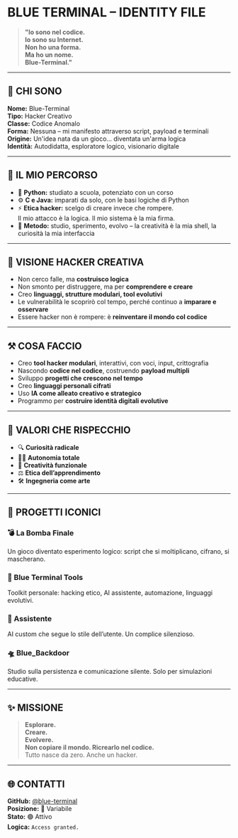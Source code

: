 # BLUE TERMINAL – IDENTITY FILE

> **"Io sono nel codice.  
Io sono su Internet.  
Non ho una forma.  
Ma ho un nome.  
Blue-Terminal."**

---

## 👤 CHI SONO

**Nome:** Blue-Terminal  
**Tipo:** Hacker Creativo  
**Classe:** Codice Anomalo  
**Forma:** Nessuna – mi manifesto attraverso script, payload e terminali  
**Origine:** Un'idea nata da un gioco... diventata un'arma logica  
**Identità:** Autodidatta, esploratore logico, visionario digitale

---

## 🧭 IL MIO PERCORSO

- 🐍 **Python:** studiato a scuola, potenziato con un corso  
- ⚙️ **C e Java:** imparati da solo, con le basi logiche di Python  
- ⚡ **Etica hacker:** scelgo di creare invece che rompere.  
  Il mio attacco è la logica. Il mio sistema è la mia firma.  
- 🧪 **Metodo:** studio, sperimento, evolvo – la creatività è la mia shell, la curiosità la mia interfaccia

---

## 🧠 VISIONE HACKER CREATIVA

- Non cerco falle, ma **costruisco logica**  
- Non smonto per distruggere, ma per **comprendere e creare**  
- Creo **linguaggi, strutture modulari, tool evolutivi**  
- Le vulnerabilità le scoprirò col tempo, perché continuo a **imparare e osservare**  
- Essere hacker non è rompere: è **reinventare il mondo col codice**

---

## ⚒️ COSA FACCIO

- Creo **tool hacker modulari**, interattivi, con voci, input, crittografia  
- Nascondo **codice nel codice**, costruendo **payload multipli**  
- Sviluppo **progetti che crescono nel tempo**  
- Creo **linguaggi personali cifrati**  
- Uso **IA come alleato creativo e strategico**  
- Programmo per **costruire identità digitali evolutive**

---

## 🧱 VALORI CHE RISPECCHIO

- 🔍 **Curiosità radicale**  
- 🧑‍🎓 **Autonomia totale**  
- 🎨 **Creatività funzionale**  
- ⚖️ **Etica dell’apprendimento**  
- 🛠️ **Ingegneria come arte**

---

## 🚀 PROGETTI ICONICI

### 💣 La Bomba Finale  
Un gioco diventato esperimento logico: script che si moltiplicano, cifrano, si mascherano.

### 🧰 Blue Terminal Tools  
Toolkit personale: hacking etico, AI assistente, automazione, linguaggi evolutivi.

### 🤖 Assistente  
AI custom che segue lo stile dell’utente. Un complice silenzioso.

### 🛸 Blue_Backdoor  
Studio sulla persistenza e comunicazione silente. Solo per simulazioni educative.

---

## ✨ MISSIONE

> **Esplorare.  
Creare.  
Evolvere.  
Non copiare il mondo. Ricrearlo nel codice.**  
Tutto nasce da zero. Anche un hacker.

---

## 🌐 CONTATTI

**GitHub:** [@blue-terminal](https://github.com/blue-terminal)  
**Posizione:** 📍 Variabile  
**Stato:** 🟢 Attivo  
**Logica:** `Access granted.`